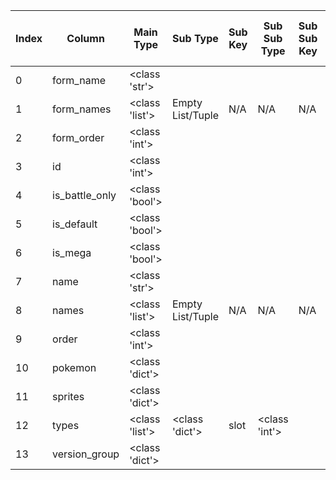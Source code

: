 | Index | Column | Main Type | Sub Type | Sub Key | Sub Sub Type | Sub Sub Key | Sub Sub Sub Type | Sub Sub Sub Key |
| --- | --- | --- | --- | --- | --- | --- | --- | --- |
| 0 | form_name | <class 'str'> |  |  |  |  |  |  |
| 1 | form_names | <class 'list'> | Empty List/Tuple | N/A | N/A | N/A | N/A | N/A |
| 2 | form_order | <class 'int'> |  |  |  |  |  |  |
| 3 | id | <class 'int'> |  |  |  |  |  |  |
| 4 | is_battle_only | <class 'bool'> |  |  |  |  |  |  |
| 5 | is_default | <class 'bool'> |  |  |  |  |  |  |
| 6 | is_mega | <class 'bool'> |  |  |  |  |  |  |
| 7 | name | <class 'str'> |  |  |  |  |  |  |
| 8 | names | <class 'list'> | Empty List/Tuple | N/A | N/A | N/A | N/A | N/A |
| 9 | order | <class 'int'> |  |  |  |  |  |  |
| 10 | pokemon | <class 'dict'> |  |  |  |  |  |  |
| 11 | sprites | <class 'dict'> |  |  |  |  |  |  |
| 12 | types | <class 'list'> | <class 'dict'> | slot | <class 'int'> |  | N/A | N/A |
| 13 | version_group | <class 'dict'> |  |  |  |  |  |  |